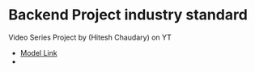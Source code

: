 # Backend Project industry standard

Video Series Project by (Hitesh Chaudary) on YT

- [Model Link](https://app.eraser.io/workspace/YtPqZ1VogxGy1jzIDkzj)
-
